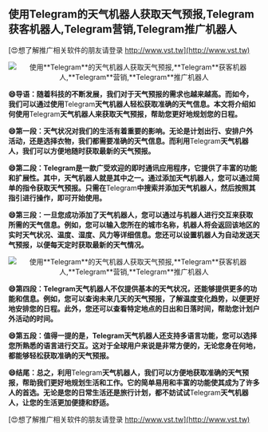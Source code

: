 ## **使用**Telegram**的天气机器人获取天气预报,**Telegram**获客机器人,**Telegram**营销,**Telegram**推广机器人**

[😍想了解推广相关软件的朋友请登录 http://www.vst.tw](http://www.vst.tw)

 <center><img src="https://vst.tw/MP4/tuiguang/png/2.png" alt="使用**Telegram**的天气机器人获取天气预报,**Telegram**获客机器人,**Telegram**营销,**Telegram**推广机器人"></center>

**😄导语：随着科技的不断发展，我们对于天气预报的需求也越来越高。而如今，我们可以通过使用**Telegram**天气机器人轻松获取准确的天气信息。本文将介绍如何使用**Telegram**天气机器人来获取天气预报，帮助您更好地规划您的日程。**

**😄第一段：天气状况对我们的生活有着重要的影响。无论是计划出行、安排户外活动，还是选择衣物，我们都需要准确的天气信息。而利用**Telegram**天气机器人，我们可以方便地随时获取最新的天气预报。**

**😄第二段：**Telegram**是一款广受欢迎的即时通讯应用程序，它提供了丰富的功能和扩展性。其中，天气机器人就是其中之一。通过添加天气机器人，您可以通过简单的指令获取天气预报。只需在**Telegram**中搜索并添加天气机器人，然后按照其指引进行操作，即可开始使用。**

**😄第三段：一旦您成功添加了天气机器人，您可以通过与机器人进行交互来获取所需的天气信息。例如，您可以输入您所在的城市名称，机器人将会返回该地区的实时天气状况、温度、湿度、风力等详细信息。您还可以设置机器人为自动发送天气预报，以便每天定时获取最新的天气情况。**

 <center><img src="https://vst.tw/MP4/tuiguang/png/7.png" alt="使用**Telegram**的天气机器人获取天气预报,**Telegram**获客机器人,**Telegram**营销,**Telegram**推广机器人"></center>

**😄第四段：**Telegram**天气机器人不仅提供基本的天气状况，还能够提供更多的功能和信息。例如，您可以查询未来几天的天气预报，了解温度变化趋势，以便更好地安排您的日程。此外，您还可以查看特定地点的日出和日落时间，帮助您计划户外活动的时间。**

**😄第五段：值得一提的是，**Telegram**天气机器人还支持多语言功能，您可以选择您所熟悉的语言进行交互。这对于全球用户来说是非常方便的，无论您身在何地，都能够轻松获取准确的天气预报。**

**😄结尾：总之，利用**Telegram**天气机器人，我们可以方便地获取准确的天气预报，帮助我们更好地规划生活和工作。它的简单易用和丰富的功能使其成为了许多人的首选。无论是您的日常生活还是旅行计划，都不妨试试**Telegram**天气机器人，让您的生活更加便捷和舒适。**

[😍想了解推广相关软件的朋友请登录 http://www.vst.tw](http://www.vst.tw)



